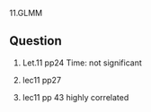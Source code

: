 11.GLMM

## Question

1. Let.11 pp24 Time: not significant

1. lec11 pp27
2. lec11 pp 43 highly correlated

